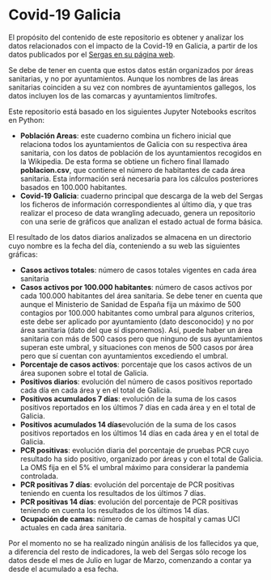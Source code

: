 # Covid-19 Galicia
El propósito del contenido de este repositorio es obtener y analizar los datos relacionados con el impacto de la Covid-19 en Galicia, a partir de los datos publicados por el <a href="https://coronavirus.sergas.gal/Contidos/datos-coronavirus">Sergas en su página web</a>.

Se debe de tener en cuenta que estos datos están organizados por áreas sanitarias, y no por ayuntamientos. Aunque los nombres de las áreas sanitarias coinciden a su vez con nombres de ayuntamientos gallegos, los datos incluyen los de las comarcas y ayuntamientos limítrofes.

Este repositorio está basado en los siguientes Jupyter Notebooks escritos en Python:
<ul>
	<li><b>Población Areas</b>: este cuaderno combina un fichero inicial que relaciona todos los ayuntamientos de Galicia con su respectiva área sanitaria, con los datos de población de los ayuntamientos recogidos en la Wikipedia. De esta forma se obtiene un fichero final llamado <b>poblacion.csv</b>, que contiene el número de habitantes de cada área sanitaria. Esta información será necesaria para los cálculos posteriores basados en 100.000 habitantes.</li>
	<li><b>Covid-19 Galicia</b>: cuaderno principal que descarga de la web del Sergas los ficheros de información correspondientes al último día, y que tras realizar el proceso de data wrangling adecuado, genera un repositorio con una serie de gráficos que analizan el estado actual de forma básica.</li>
</ul>

El resultado de los datos diarios analizados se almacena en un directorio cuyo nombre es la fecha del día, conteniendo a su web las siguientes gráficas:
<ul>
	<li><b>Casos activos totales</b>: número de casos totales vigentes en cada área sanitaria</li>
	<li><b>Casos activos por 100.000 habitantes</b>: número de casos activos por cada 100.000 habitantes del área sanitaria. Se debe tener en cuenta que aunque el Ministerio de Sanidad de España fija un máximo de 500 contagios por 100.000 habitantes como umbral para algunos criterios, este debe ser aplicado por ayuntamiento (dato desconocido) y no por área sanitaria (dato del que sí disponemos). Así, puede haber un área sanitaria con más de 500 casos pero que ninguno de sus ayuntamientos superan este umbral, y situaciones con menos de 500 casos por área pero que sí cuentan con ayuntamientos excediendo el umbral.</li>
	<li><b>Porcentaje de casos activos</b>: porcentaje que los casos activos de un área suponen sobre el total de Galicia.</li>
	<li><b>Positivos diarios</b>: evolución del número de casos positivos reportado cada día en cada área y en el total de Galicia.</li>
	<li><b>Positivos acumulados 7 días</b>: evolución de la suma de los casos positivos reportados en los últimos 7 días en cada área y en el total de Galicia.</li>
	<li><b>Positivos acumulados 14 días</b>evolución de la suma de los casos positivos reportados en los últimos 14 días en cada área y en el total de Galicia.</li>
	<li><b>PCR positivas</b>: evolución diaria del porcentaje de pruebas PCR cuyo resultado ha sido positivo, organizado por áreas y con el total de Galicia. La OMS fija en el 5% el umbral máximo para considerar la pandemia controlada.</li>
	<li><b>PCR positivas 7 días</b>: evolución del porcentaje de PCR positivas teniendo en cuenta los resultados de los últimos 7 días.</li>
	<li><b>PCR positivas 14 días</b>: evolución del porcentaje de PCR positivas teniendo en cuenta los resultados de los últimos 14 días.</li>
	<li><b>Ocupación de camas</b>: número de camas de hospital y camas UCI actuales en cada área sanitaria.</li>
</ul>

Por el momento no se ha realizado ningún análisis de los fallecidos ya que, a diferencia del resto de indicadores, la web del Sergas sólo recoge los datos desde el mes de Julio en lugar de Marzo, comenzando a contar ya desde el acumulado a esa fecha.